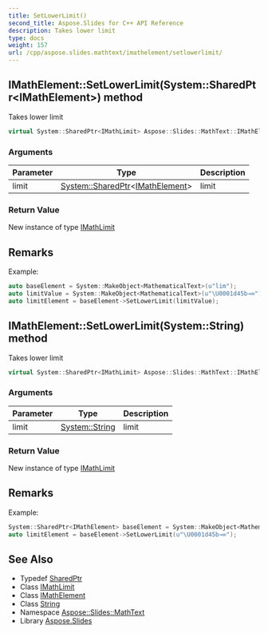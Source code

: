 ```yaml
---
title: SetLowerLimit()
second_title: Aspose.Slides for C++ API Reference
description: Takes lower limit
type: docs
weight: 157
url: /cpp/aspose.slides.mathtext/imathelement/setlowerlimit/
---
```

## IMathElement::SetLowerLimit(System::SharedPtr\<IMathElement\>) method


Takes lower limit

```cpp
virtual System::SharedPtr<IMathLimit> Aspose::Slides::MathText::IMathElement::SetLowerLimit(System::SharedPtr<IMathElement> limit)=0
```


### Arguments

| Parameter | Type | Description |
| --- | --- | --- |
| limit | [System::SharedPtr](../../../system/sharedptr/)\<[IMathElement](../)\> | limit |

### Return Value

New instance of type [IMathLimit](../../imathlimit/)
## Remarks



Example: 
```cpp
auto baseElement = System::MakeObject<MathematicalText>(u"lim");
auto limitValue = System::MakeObject<MathematicalText>(u"\U0001d45b→∞");
auto limitElement = baseElement->SetLowerLimit(limitValue);
```

## IMathElement::SetLowerLimit(System::String) method


Takes lower limit

```cpp
virtual System::SharedPtr<IMathLimit> Aspose::Slides::MathText::IMathElement::SetLowerLimit(System::String limit)=0
```


### Arguments

| Parameter | Type | Description |
| --- | --- | --- |
| limit | [System::String](../../../system/string/) | limit |

### Return Value

New instance of type [IMathLimit](../../imathlimit/)
## Remarks



Example: 
```cpp
System::SharedPtr<IMathElement> baseElement = System::MakeObject<MathematicalText>(u"lim");
auto limitElement = baseElement->SetLowerLimit(u"\U0001d45b→∞");
```

## See Also

* Typedef [SharedPtr](../../system/sharedptr/)
* Class [IMathLimit](../imathlimit/)
* Class [IMathElement](./)
* Class [String](../../system/string/)
* Namespace [Aspose::Slides::MathText](../)
* Library [Aspose.Slides](../../)